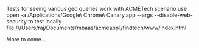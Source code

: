 Tests for seeing various geo queries work with ACMETech scenario
use
open  -a /Applications/Google\ Chrome\ Canary.app --args  --disable-web-security
to test locally
file:///Users/raj/Documents/mbaas/acmeapp1/findtech/www/index.html

More to come... 
